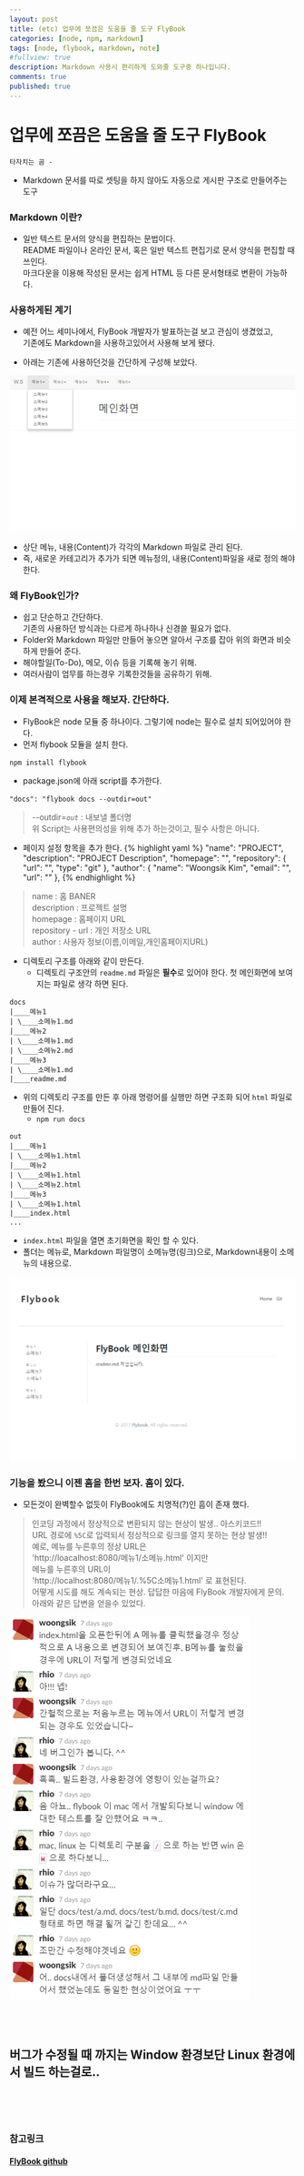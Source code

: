 ```yaml
---
layout: post
title: (etc) 업무에 쪼끔은 도움을 줄 도구 FlyBook
categories: [node, npm, markdown]
tags: [node, flybook, markdown, note]
#fullview: true
description: Markdown 사용시 편리하게 도와줄 도구중 하나입니다.
comments: true
published: true
---
```



업무에 쪼끔은 도움을 줄 도구 FlyBook
=====

`타자치는 곰 - `
<br/>

* Markdown 문서를 따로 셋팅을 하지 않아도 자동으로 게시판 구조로 만들어주는 도구

### Markdown 이란?

* 일반 텍스트 문서의 양식을 편집하는 문법이다.<br/>
  README 파일이나 온라인 문서, 혹은 일반 텍스트 편집기로 문서 양식을 편집할 때 쓰인다.<br/>
  마크다운을 이용해 작성된 문서는 쉽게 HTML 등 다른 문서형태로 변환이 가능하다.

### 사용하게된 계기

* 예전 어느 세미나에서, FlyBook 개발자가 발표하는걸 보고 관심이 생겼었고,<br/>
기존에도 Markdown을 사용하고있어서 사용해 보게 됐다.

* 아래는 기존에 사용하던것을 간단하게 구성해 보았다.

![](/images/2017/2017-09-20-flybook_1.PNG)

* 상단 메뉴, 내용(Content)가 각각의 Markdown 파일로 관리 된다.
* 즉, 새로운 카테고리가 추가가 되면 메뉴정의, 내용(Content)파일을 새로 정의 해야 한다.



### 왜 FlyBook인가?
* 쉽고 단순하고 간단하다.<br/>
기존의 사용하던 방식과는 다르게 하나하나 신경쓸 필요가 없다.<br/>
* Folder와 Markdown 파일만 만들어 놓으면 알아서 구조를 잡아 위의 화면과 비슷하게 만들어 준다.
* 해야할일(To-Do), 메모, 이슈 등을 기록해 놓기 위해.
* 여러사람이 업무를 하는경우 기록한것들을 공유하기 위해.


### 이제 본격적으로 사용을 해보자. 간단하다.

* FlyBook은 node 모듈 중 하나이다. 그렇기에 node는 필수로 설치 되어있어야 한다.
* 먼저 flybook 모듈을 설치 한다.
```
npm install flybook
```

* package.json에 아래 script를 추가한다.
```
"docs": "flybook docs --outdir=out"
```
> --outdir=*`out`* : 내보낼 폴더명<br/>
> 위 Script는 사용편의성을 위해 추가 하는것이고, 필수 사항은 아니다.

* 페이지 설정 항목을 추가 한다.
{% highlight yaml %}
  "name": "PROJECT",
  "description": "PROJECT Description",
  "homepage": "",
  "repository": {
    "url": "",
    "type": "git"
  },
  "author": {
    "name": "Woongsik Kim",
    "email": "",
    "url": ""
  },
{% endhighlight %}
> name : 홈 BANER<br/>
> description : 프로젝트 설명<br/>
> homepage : 홈페이지 URL<br/>
> repository - url : 개인 저장소 URL<br/>
> author : 사용자 정보(이름,이메일,개인홈페이지URL)


* 디렉토리 구조를 아래와 같이 만든다.
  * 디렉토리 구조안의 `readme.md` 파일은 **필수**로 있어야 한다. 첫 메인화면에 보여지는 파일로 생각 하면 된다.
```
docs
|____메뉴1
| \____소메뉴1.md
|____메뉴2
| \____소메뉴1.md
| \____소메뉴2.md
|____메뉴3
| \____소메뉴1.md
|____readme.md
```

* 위의 디렉토리 구조를 만든 후 아래 명령어를 실행만 하면 구조화 되어 `html` 파일로 만들어 진다.
  * `npm run docs`
```
out
|____메뉴1
| \____소메뉴1.html
|____메뉴2
| \____소메뉴1.html
| \____소메뉴2.html
|____메뉴3
| \____소메뉴1.html
|____index.html
...
```

* `index.html` 파일을 열면 초기화면을 확인 할 수 있다.
* 폴더는 메뉴로, Markdown 파일명이 소메뉴명(링크)으로, Markdown내용이 소메뉴의 내용으로.

![](/images/2017/2017-09-20-flybook_2.PNG)


### 기능을 봤으니 이젠 흠을 한번 보자. 흠이 있다.

* 모든것이 완벽할수 없듯이 FlyBook에도 치명적(?)인 흠이 존재 했다.
> 인코딩 과정에서 정상적으로 변환되지 않는 현상이 발생.. 아스키코드!!<br/>
> URL 경로에 `%5C`로 입력되서 정상적으로 링크를 열지 못하는 현상 발생!!<br/>
> 예로, 메뉴를 누른후의 정상 URL은<br/>
> 'http://loacalhost:8080/메뉴1/소메뉴.html' 이지만<br/>
> 메뉴를 누른후의 URL이<br/>
> 'http://localhost:8080/메뉴1/.%5C소메뉴1.html' 로 표현된다.<br/>
> 어떻게 시도를 해도 계속되는 현상. 답답한 마음에 FlyBook 개발자에게 문의.<br/>
> 아래와 같은 답변을 얻을수 있었다.

![](/images/2017/2017-09-20-flybook_3.PNG)

<br/><br/>
## 버그가 수정될 때 까지는 Window 환경보단 Linux 환경에서 빌드 하는걸로..

<br/><br/><br/>
### 참고링크
#### [FlyBook github](https://github.com/rhiokim/flybook)

<br/>